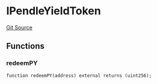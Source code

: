 # IPendleYieldToken
[Git Source](https://github.com/Swivel-Finance/illuminate/blob/29a4038ae0d0795d36640f068da3ac5c1dd43806/src/interfaces/IPendleYieldToken.sol)


## Functions
### redeemPY


```solidity
function redeemPY(address) external returns (uint256);
```

